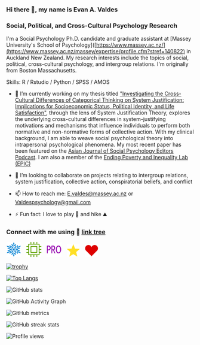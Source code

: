 ### Hi there 👋, my name is Evan A. Valdes
### Social, Political, and Cross-Cultural Psychology Research

I'm a Social Psychology Ph.D. candidate and graduate assistant at [Massey University's School of Psychology]([https://www.massey.ac.nz/](https://www.massey.ac.nz/massey/expertise/profile.cfm?stref=140822) in Auckland New Zealand. My research interests include the topics of social, political, cross-cultural psychology, and intergroup relations. I'm originally from Boston Massachusetts.

Skills: R / Rstudio / Python / SPSS / AMOS

- 🔭 I’m currently working on my thesis titled ["Investigating the Cross-Cultural Differences of Categorical Thinking on System Justification: Implications for Socioeconomic Status, Political Identity, and Life Satisfaction"](https://www-404.massey.ac.nz/massey/expertise/phd-student-profiles/doctoral-my-story.cfm?studid=FO4vb17fz9U%3D), through the lens of System Justification Theory, explores the underlying cross-cultural differences in system-justifying motivations and mechanisms that influence individuals to perform both normative and non-normative forms of collective action. With my clinical background, I am able to weave social psychological theory into intrapersonal psychological phenomena. My most recent paper has been featured on the [Asian Journal of Social Psychology Editors Podcast](https://ajsp-editors-podcast.castos.com/episodes/episode-10-2023). I am also a member of the [Ending Poverty and Inequality Lab (EPIC)](https://www.massey.ac.nz/about/colleges-schools-and-institutes/college-of-humanities-and-social-sciences/research-in-the-college-of-humanities-and-social-sciences/psychology-research/ending-poverty-and-inequality-cluster-epic/)
  
- 👯 I’m looking to collaborate on projects relating to intergroup relations, system justification, collective action, conspiratorial beliefs, and conflict 
- 📫 How to reach me:  E.valdes@massey.ac.nz or Valdespsychology@gmail.com 
- ⚡ Fun fact: I love to play :tennis: and hike :mountain: 


### Connect with me using 🌲 [link tree](https://linktr.ee/evanavaldes)  

<a href='https://archiveprogram.github.com/'><img src='https://raw.githubusercontent.com/acervenky/animated-github-badges/master/assets/acbadge.gif' width='40' height='40'></a> <a href='https://docs.github.com/en/developers'><img src='https://raw.githubusercontent.com/acervenky/animated-github-badges/master/assets/devbadge.gif' width='40' height='40'></a> <a href='https://github.com/pricing'><img src='https://raw.githubusercontent.com/acervenky/animated-github-badges/master/assets/pro.gif' width='40' height='40'></a> <a href='https://stars.github.com/'><img src='https://raw.githubusercontent.com/acervenky/animated-github-badges/master/assets/starbadge.gif' width='35' height='35'></a> <a href='https://docs.github.com/en/github/supporting-the-open-source-community-with-github-sponsors'><img src='https://raw.githubusercontent.com/acervenky/animated-github-badges/master/assets/sponsorbadge.gif' width='35' height='35'></a> 

[![trophy](https://github-profile-trophy.vercel.app/?username=evan113)](https://github.com/ryo-ma/github-profile-trophy)

[![Top Langs](https://github-readme-stats.vercel.app/api/top-langs/?username=evan113)](https://github.com/anuraghazra/github-readme-stats)

![GitHub stats](https://github-readme-stats.vercel.app/api?username=evan113&show_icons=true&count_private=true)  

![GitHub Activity Graph](https://activity-graph.herokuapp.com/graph?username=evan113)  

![GitHub metrics](https://metrics.lecoq.io/evan113)  

![GitHub streak stats](https://github-readme-streak-stats.herokuapp.com/?user=evan113)  

![Profile views](https://gpvc.arturio.dev/evan113)  
